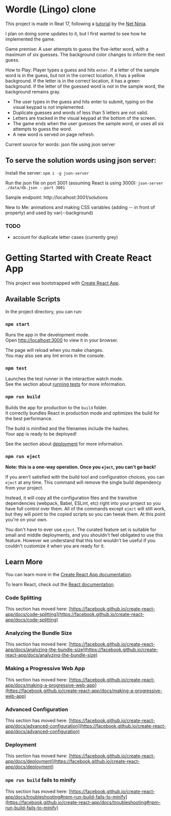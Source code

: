 # Wordle (Lingo) clone 
This project is made in Reat 17, following a [tutorial](https://www.youtube.com/playlist?list=PL4cUxeGkcC9gXdVXVJBmHpSI7zCEcjLUX) by the [Net Ninja](https://netninja.dev).

I plan on doing some updates to it, but I first wanted to see how he implemented the game.

Game premise:
A user attempts to guess the five-letter word, with a maximum of six guesses. The background color changes to inform the next guess. 

How to Play:
Player types a guess and hits `enter`. If a letter of the sample word is in the guess, but not in the correct location, it has a yellow background. If the letter is in the correct location, it has a green background. If the letter of the guessed word is not in the sample word, the background remains gray.

- The user types in the guess and hits enter to submit, typing on the visual keypad is not implemented. 
- Duplicate guesses and words of less than 5 letters are not valid. 
- Letters are tracked in the visual keypad at the bottom of the screen.
- The game ends when the user guesses the sample word, or uses all six attempts to guess the word. 
- A new word is served on page refresh.

Current source for words: json file using json server

## To serve the solution words using json server:
Install the server:
`npm i -g json-server`

Run the json file on port 3001 (assuming React is using 3000):
`json-server ./data/db.json --port 3001`

Sample endpoint:  http://localhost:3001/solutions

New to Me: animations and making CSS variables (adding -- in front of property) and used by var(--background)

### TODO
- account for duplicate letter cases (currently grey)

# Getting Started with Create React App

This project was bootstrapped with [Create React App](https://github.com/facebook/create-react-app).

## Available Scripts

In the project directory, you can run:

### `npm start`

Runs the app in the development mode.\
Open [http://localhost:3000](http://localhost:3000) to view it in your browser.

The page will reload when you make changes.\
You may also see any lint errors in the console.

### `npm test`

Launches the test runner in the interactive watch mode.\
See the section about [running tests](https://facebook.github.io/create-react-app/docs/running-tests) for more information.

### `npm run build`

Builds the app for production to the `build` folder.\
It correctly bundles React in production mode and optimizes the build for the best performance.

The build is minified and the filenames include the hashes.\
Your app is ready to be deployed!

See the section about [deployment](https://facebook.github.io/create-react-app/docs/deployment) for more information.

### `npm run eject`

**Note: this is a one-way operation. Once you `eject`, you can't go back!**

If you aren't satisfied with the build tool and configuration choices, you can `eject` at any time. This command will remove the single build dependency from your project.

Instead, it will copy all the configuration files and the transitive dependencies (webpack, Babel, ESLint, etc) right into your project so you have full control over them. All of the commands except `eject` will still work, but they will point to the copied scripts so you can tweak them. At this point you're on your own.

You don't have to ever use `eject`. The curated feature set is suitable for small and middle deployments, and you shouldn't feel obligated to use this feature. However we understand that this tool wouldn't be useful if you couldn't customize it when you are ready for it.

## Learn More

You can learn more in the [Create React App documentation](https://facebook.github.io/create-react-app/docs/getting-started).

To learn React, check out the [React documentation](https://reactjs.org/).

### Code Splitting

This section has moved here: [https://facebook.github.io/create-react-app/docs/code-splitting](https://facebook.github.io/create-react-app/docs/code-splitting)

### Analyzing the Bundle Size

This section has moved here: [https://facebook.github.io/create-react-app/docs/analyzing-the-bundle-size](https://facebook.github.io/create-react-app/docs/analyzing-the-bundle-size)

### Making a Progressive Web App

This section has moved here: [https://facebook.github.io/create-react-app/docs/making-a-progressive-web-app](https://facebook.github.io/create-react-app/docs/making-a-progressive-web-app)

### Advanced Configuration

This section has moved here: [https://facebook.github.io/create-react-app/docs/advanced-configuration](https://facebook.github.io/create-react-app/docs/advanced-configuration)

### Deployment

This section has moved here: [https://facebook.github.io/create-react-app/docs/deployment](https://facebook.github.io/create-react-app/docs/deployment)

### `npm run build` fails to minify

This section has moved here: [https://facebook.github.io/create-react-app/docs/troubleshooting#npm-run-build-fails-to-minify](https://facebook.github.io/create-react-app/docs/troubleshooting#npm-run-build-fails-to-minify)
